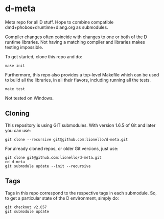 # d-meta
Meta repo for all D stuff. Hope to combine compatible dmd+phobos+druntime+dlang.org as submodules.

Compiler changes often coincide with changes to one or both of the D runtime libraries.
Not having a matching compiler and libraries makes testing impossible.

To get started, clone this repo and do:
```
make init
```

Furthermore, this repo also provides a top-level Makefile which can be used to build all the libraries,
in all their flavors, including running all the tests.
```
make test
```
Not tested on Windows.

## Cloning
This repository is using GIT submodules. With version 1.6.5 of Git and later you can use:
```
git clone --recursive git@github.com:lionello/d-meta.git
```
For already cloned repos, or older Git versions, just use:
```
git clone git@github.com:lionello/d-meta.git
cd d-meta
git submodule update --init --recursive
```

## Tags
Tags in this repo correspond to the respective tags in each submodule. So, to get a particular state of the D environment, simply do:
```
git checkout v2.057
git submodule update
```

